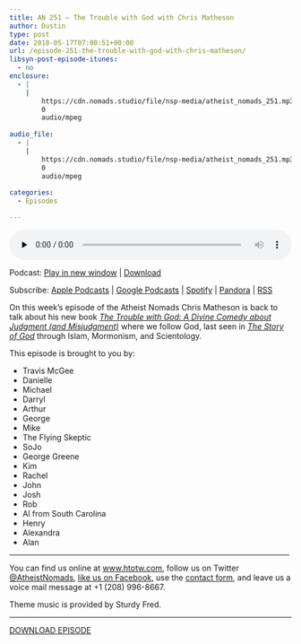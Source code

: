 ```yaml
---
title: AN 251 – The Trouble with God with Chris Matheson
author: Dustin
type: post
date: 2018-05-17T07:00:51+00:00
url: /episode-251-the-trouble-with-god-with-chris-matheson/
libsyn-post-episode-itunes:
  - no
enclosure:
  - |
    |
        https://cdn.nomads.studio/file/nsp-media/atheist_nomads_251.mp3
        0
        audio/mpeg
        
audio_file:
  - |
    |
        https://cdn.nomads.studio/file/nsp-media/atheist_nomads_251.mp3
        0
        audio/mpeg
        
categories:
  - Episodes

---
```

<div itemscope itemtype="http://schema.org/AudioObject">
  <meta itemprop="name" content="Episode 251 &#8211; The Trouble with God with Chris Matheson" />
  
  <meta itemprop="uploadDate" content="2018-05-17T01:00:51-06:00" />
  
  <meta itemprop="encodingFormat" content="audio/mpeg" />
  
  <meta itemprop="description" content="
On this week's episode of the Atheist Nomads Chris Matheson is back to talk about his new book The Trouble with God: A Divine Comedy about Judgment (and Misjudgment) where we follow God, last seen in The Story of God through Islam, Mormonism, and Sc..." />
  
  <meta itemprop="contentUrl" content="https://dts.podtrac.com/redirect.mp3/cdn.nomads.studio/file/nsp-media/atheist_nomads_251.mp3" />
  </p> 
  
  <div class="powerpress_player" id="powerpress_player_8514">
    <audio class="wp-audio-shortcode" id="audio-1734-258" preload="none" style="width: 100%;" controls="controls"><source type="audio/mpeg" src="https://dts.podtrac.com/redirect.mp3/cdn.nomads.studio/file/nsp-media/atheist_nomads_251.mp3?_=258" /><a href="https://dts.podtrac.com/redirect.mp3/cdn.nomads.studio/file/nsp-media/atheist_nomads_251.mp3">https://dts.podtrac.com/redirect.mp3/cdn.nomads.studio/file/nsp-media/atheist_nomads_251.mp3</a></audio>
  </div>
</div>

<p class="powerpress_links powerpress_links_mp3">
  Podcast: <a href="https://dts.podtrac.com/redirect.mp3/cdn.nomads.studio/file/nsp-media/atheist_nomads_251.mp3" class="powerpress_link_pinw" target="_blank" title="Play in new window" onclick="return powerpress_pinw('https://htotw.com/?powerpress_pinw=1734-podcast');" rel="nofollow">Play in new window</a> | <a href="https://dts.podtrac.com/redirect.mp3/cdn.nomads.studio/file/nsp-media/atheist_nomads_251.mp3" class="powerpress_link_d" title="Download" rel="nofollow" download="atheist_nomads_251.mp3">Download</a>
</p>

<p class="powerpress_links powerpress_subscribe_links">
  Subscribe: <a href="https://podcasts.apple.com/us/podcast/humanists-take-on-the-world/id530050098?mt=2&ls=1" class="powerpress_link_subscribe powerpress_link_subscribe_itunes" target="_blank" title="Subscribe on Apple Podcasts" rel="nofollow">Apple Podcasts</a> | <a href="https://www.google.com/podcasts?feed=aHR0cDovL2F0aGVpc3Rub21hZHMubGlic3luLmNvbS9yc3M%3D" class="powerpress_link_subscribe powerpress_link_subscribe_googleplay" target="_blank" title="Subscribe on Google Podcasts" rel="nofollow">Google Podcasts</a> | <a href="https://open.spotify.com/show/3LzK2xZGike6Tc1GEMtMbr?si=LieN9SNuTpq96smuaUsH8A" class="powerpress_link_subscribe powerpress_link_subscribe_spotify" target="_blank" title="Subscribe on Spotify" rel="nofollow">Spotify</a> | <a href="https://www.pandora.com/podcast/atheist-nomads/PC:10122?corr=62071012&part=ug" class="powerpress_link_subscribe powerpress_link_subscribe_pandora" target="_blank" title="Subscribe on Pandora" rel="nofollow">Pandora</a> | <a href="https://htotw.com/feed/podcast/" class="powerpress_link_subscribe powerpress_link_subscribe_rss" target="_blank" title="Subscribe via RSS" rel="nofollow">RSS</a>
</p>

  
On this week&#8217;s episode of the Atheist Nomads Chris Matheson is back to talk about his new book <a href="https://amzn.to/2L6zdyR" target="_blank" rel="noopener"><i>The Trouble with God: A Divine Comedy about Judgment (and Misjudgment)</i></a> where we follow God, last seen in <a href="https://amzn.to/2wL3G2r" target="_blank" rel="noopener"><i>The Story of God</i></a> through Islam, Mormonism, and Scientology.

This episode is brought to you by:

* Travis McGee  
* Danielle  
* Michael  
* Darryl  
* Arthur  
* George  
* Mike  
* The Flying Skeptic  
* SoJo  
* George Greene  
* Kim  
* Rachel  
* John  
* Josh  
* Rob  
* Al from South Carolina  
* Henry  
* Alexandra  
* Alan

<hr width="500" />

You can find us online at <a href="https://www.htotw.com/" target="_blank" rel="noopener">www.htotw.com</a>, follow us on Twitter <a href="https://htotw.com/twitter" target="_blank" rel="noopener">@AtheistNomads</a>, <a href="https://htotw.com/facebook" target="_blank" rel="noopener">like us on Facebook</a>, use the [contact form](https://htotw.com/contact), and leave us a voice mail message at +1 (208) 996-8667.

Theme music is provided by Sturdy Fred.

<hr width="”500”" />

<a href="https://dts.podtrac.com/redirect.mp3/cdn.nomads.studio/file/nsp-media/atheist_nomads_251.mp3" target="_blank" rel="noopener">DOWNLOAD EPISODE</a>